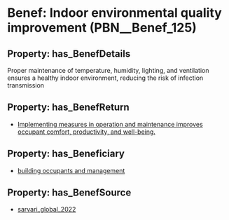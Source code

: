 # Benef: __Indoor environmental quality improvement__ (PBN__Benef_125)

## Property: has_BenefDetails

Proper maintenance of temperature, humidity, lighting, and ventilation ensures a healthy indoor environment, reducing the risk of infection transmission

## Property: has_BenefReturn

* [Implementing measures in operation and maintenance improves occupant comfort, productivity, and well-being.](../BenefReturn/PBN__BenefReturn_124)

## Property: has_Beneficiary

* [building occupants and management](../Stakeholder/PBN__Stakeholder_78)

## Property: has_BenefSource

* [sarvari_global_2022](../Article/PBN__Article_27)

